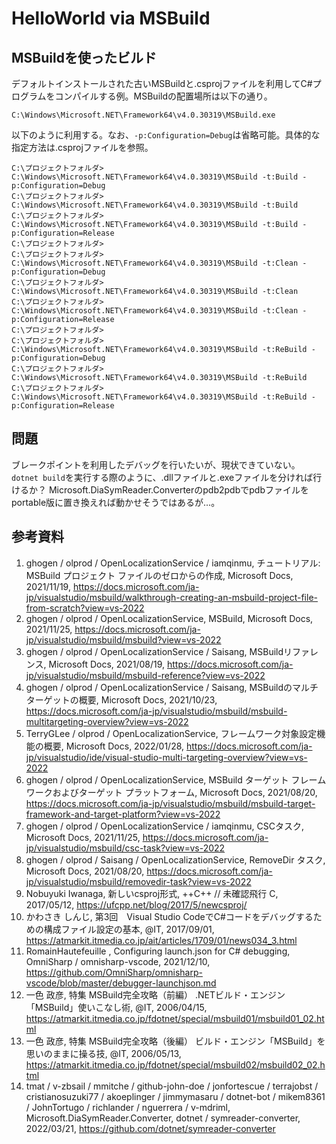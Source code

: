 # HelloWorld via MSBuild

## MSBuildを使ったビルド

デフォルトインストールされた古いMSBuildと.csprojファイルを利用してC#プログラムをコンパイルする例。MSBuildの配置場所は以下の通り。

`C:\Windows\Microsoft.NET\Framework64\v4.0.30319\MSBuild.exe`

以下のように利用する。なお、`-p:Configuration=Debug`は省略可能。具体的な指定方法は.csprojファイルを参照。

```shell
C:\プロジェクトフォルダ> C:\Windows\Microsoft.NET\Framework64\v4.0.30319\MSBuild -t:Build -p:Configuration=Debug
C:\プロジェクトフォルダ> C:\Windows\Microsoft.NET\Framework64\v4.0.30319\MSBuild -t:Build
C:\プロジェクトフォルダ> C:\Windows\Microsoft.NET\Framework64\v4.0.30319\MSBuild -t:Build -p:Configuration=Release
C:\プロジェクトフォルダ> 
C:\プロジェクトフォルダ> C:\Windows\Microsoft.NET\Framework64\v4.0.30319\MSBuild -t:Clean -p:Configuration=Debug
C:\プロジェクトフォルダ> C:\Windows\Microsoft.NET\Framework64\v4.0.30319\MSBuild -t:Clean
C:\プロジェクトフォルダ> C:\Windows\Microsoft.NET\Framework64\v4.0.30319\MSBuild -t:Clean -p:Configuration=Release
C:\プロジェクトフォルダ> 
C:\プロジェクトフォルダ> C:\Windows\Microsoft.NET\Framework64\v4.0.30319\MSBuild -t:ReBuild -p:Configuration=Debug
C:\プロジェクトフォルダ> C:\Windows\Microsoft.NET\Framework64\v4.0.30319\MSBuild -t:ReBuild
C:\プロジェクトフォルダ> C:\Windows\Microsoft.NET\Framework64\v4.0.30319\MSBuild -t:ReBuild -p:Configuration=Release
```

## 問題

ブレークポイントを利用したデバッグを行いたいが、現状できていない。`dotnet build`を実行する際のように、.dllファイルと.exeファイルを分ければ行けるか？
Microsoft.DiaSymReader.Converterのpdb2pdbでpdbファイルをportable版に置き換えれば動かせそうではあるが…。

## 参考資料

1. ghogen / olprod / OpenLocalizationService / iamqinmu, チュートリアル: MSBuild プロジェクト ファイルのゼロからの作成, Microsoft Docs, 2021/11/19, <https://docs.microsoft.com/ja-jp/visualstudio/msbuild/walkthrough-creating-an-msbuild-project-file-from-scratch?view=vs-2022>
1. ghogen / olprod / OpenLocalizationService, MSBuild, Microsoft Docs, 2021/11/25, <https://docs.microsoft.com/ja-jp/visualstudio/msbuild/msbuild?view=vs-2022>
1. ghogen / olprod / OpenLocalizationService / Saisang, MSBuildリファレンス, Microsoft Docs, 2021/08/19, <https://docs.microsoft.com/ja-jp/visualstudio/msbuild/msbuild-reference?view=vs-2022>
1. ghogen / olprod / OpenLocalizationService / Saisang, MSBuildのマルチターゲットの概要, Microsoft Docs, 2021/10/23, <https://docs.microsoft.com/ja-jp/visualstudio/msbuild/msbuild-multitargeting-overview?view=vs-2022>
1. TerryGLee / olprod / OpenLocalizationService, フレームワーク対象設定機能の概要, Microsoft Docs, 2022/01/28, <https://docs.microsoft.com/ja-jp/visualstudio/ide/visual-studio-multi-targeting-overview?view=vs-2022>
1. ghogen / olprod / OpenLocalizationService, MSBuild ターゲット フレームワークおよびターゲット プラットフォーム, Microsoft Docs, 2021/08/20, <https://docs.microsoft.com/ja-jp/visualstudio/msbuild/msbuild-target-framework-and-target-platform?view=vs-2022>
1. ghogen / olprod / OpenLocalizationService / iamqinmu, CSCタスク, Microsoft Docs, 2021/11/25, <https://docs.microsoft.com/ja-jp/visualstudio/msbuild/csc-task?view=vs-2022>
1. ghogen / olprod / Saisang / OpenLocalizationService, RemoveDir タスク, Microsoft Docs, 2021/08/20, <https://docs.microsoft.com/ja-jp/visualstudio/msbuild/removedir-task?view=vs-2022>
1. Nobuyuki Iwanaga, 新しいcsproj形式,  ++C++ // 未確認飛行 C, 2017/05/12, <https://ufcpp.net/blog/2017/5/newcsproj/>
1. かわさき しんじ, 第3回　Visual Studio CodeでC#コードをデバッグするための構成ファイル設定の基本, @IT, 2017/09/01, <https://atmarkit.itmedia.co.jp/ait/articles/1709/01/news034_3.html>
1. RomainHautefeuille , Configuring launch.json for C# debugging, OmniSharp / omnisharp-vscode, 2021/12/10, <https://github.com/OmniSharp/omnisharp-vscode/blob/master/debugger-launchjson.md>
1. 一色 政彦, 特集 MSBuild完全攻略（前編） .NETビルド・エンジン「MSBuild」使いこなし術, @IT, 2006/04/15, <https://atmarkit.itmedia.co.jp/fdotnet/special/msbuild01/msbuild01_02.html>
1. 一色 政彦, 特集 MSBuild完全攻略（後編） ビルド・エンジン「MSBuild」を思いのままに操る技, @IT, 2006/05/13, <https://atmarkit.itmedia.co.jp/fdotnet/special/msbuild02/msbuild02_02.html>
1. tmat / v-zbsail / mmitche / github-john-doe / jonfortescue / terrajobst / cristianosuzuki77 / akoeplinger / jimmymasaru / dotnet-bot / mikem8361 / JohnTortugo / richlander / nguerrera / v-mdriml, Microsoft.DiaSymReader.Converter, dotnet / symreader-converter, 2022/03/21, <https://github.com/dotnet/symreader-converter>
